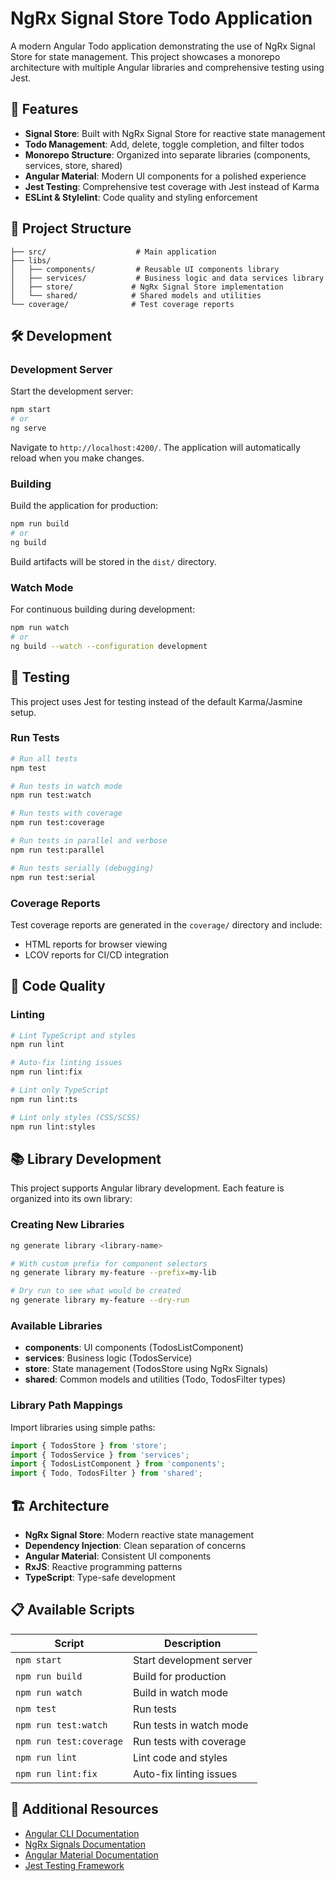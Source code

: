 # NgRx Signal Store Todo Application

A modern Angular Todo application demonstrating the use of NgRx Signal Store for state management. This project showcases a monorepo architecture with multiple Angular libraries and comprehensive testing using Jest.

## 🚀 Features

- **Signal Store**: Built with NgRx Signal Store for reactive state management
- **Todo Management**: Add, delete, toggle completion, and filter todos
- **Monorepo Structure**: Organized into separate libraries (components, services, store, shared)
- **Angular Material**: Modern UI components for a polished experience
- **Jest Testing**: Comprehensive test coverage with Jest instead of Karma
- **ESLint & Stylelint**: Code quality and styling enforcement

## 📁 Project Structure

```
├── src/                    # Main application
├── libs/
│   ├── components/         # Reusable UI components library
│   ├── services/           # Business logic and data services library
│   ├── store/             # NgRx Signal Store implementation
│   └── shared/            # Shared models and utilities
└── coverage/              # Test coverage reports
```

## 🛠 Development

### Development Server

Start the development server:

```bash
npm start
# or
ng serve
```

Navigate to `http://localhost:4200/`. The application will automatically reload when you make changes.

### Building

Build the application for production:

```bash
npm run build
# or
ng build
```

Build artifacts will be stored in the `dist/` directory.

### Watch Mode

For continuous building during development:

```bash
npm run watch
# or
ng build --watch --configuration development
```

## 🧪 Testing

This project uses Jest for testing instead of the default Karma/Jasmine setup.

### Run Tests

```bash
# Run all tests
npm test

# Run tests in watch mode
npm run test:watch

# Run tests with coverage
npm run test:coverage

# Run tests in parallel and verbose
npm run test:parallel

# Run tests serially (debugging)
npm run test:serial
```

### Coverage Reports

Test coverage reports are generated in the `coverage/` directory and include:
- HTML reports for browser viewing
- LCOV reports for CI/CD integration

## 🔧 Code Quality

### Linting

```bash
# Lint TypeScript and styles
npm run lint

# Auto-fix linting issues
npm run lint:fix

# Lint only TypeScript
npm run lint:ts

# Lint only styles (CSS/SCSS)
npm run lint:styles
```

## 📚 Library Development

This project supports Angular library development. Each feature is organized into its own library:

### Creating New Libraries

```bash
ng generate library <library-name>

# With custom prefix for component selectors
ng generate library my-feature --prefix=my-lib

# Dry run to see what would be created
ng generate library my-feature --dry-run
```

### Available Libraries

- **components**: UI components (TodosListComponent)
- **services**: Business logic (TodosService)
- **store**: State management (TodosStore using NgRx Signals)
- **shared**: Common models and utilities (Todo, TodosFilter types)

### Library Path Mappings

Import libraries using simple paths:
```typescript
import { TodosStore } from 'store';
import { TodosService } from 'services';
import { TodosListComponent } from 'components';
import { Todo, TodosFilter } from 'shared';
```

## 🏗 Architecture

- **NgRx Signal Store**: Modern reactive state management
- **Dependency Injection**: Clean separation of concerns
- **Angular Material**: Consistent UI components
- **RxJS**: Reactive programming patterns
- **TypeScript**: Type-safe development

## 📋 Available Scripts

| Script | Description |
|--------|-------------|
| `npm start` | Start development server |
| `npm run build` | Build for production |
| `npm run watch` | Build in watch mode |
| `npm test` | Run tests |
| `npm run test:watch` | Run tests in watch mode |
| `npm run test:coverage` | Run tests with coverage |
| `npm run lint` | Lint code and styles |
| `npm run lint:fix` | Auto-fix linting issues |

## 🔗 Additional Resources

- [Angular CLI Documentation](https://angular.dev/tools/cli)
- [NgRx Signals Documentation](https://ngrx.io/guide/signals)
- [Angular Material Documentation](https://material.angular.io/)
- [Jest Testing Framework](https://jestjs.io/)
